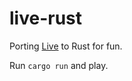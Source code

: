 # live-rust

Porting [Live](https://github.com/nuria-fl/live) to Rust for fun.

Run `cargo run` and play.

